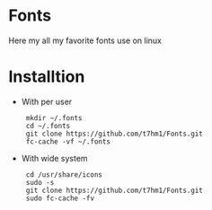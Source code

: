 # Fonts
Here my all my favorite fonts use on linux 

# Installtion

*  With per user

		mkdir ~/.fonts
		cd ~/.fonts
		git clone https://github.com/t7hm1/Fonts.git
		fc-cache -vf ~/.fonts
        
*  With wide system

		cd /usr/share/icons
		sudo -s
		git clone https://github.com/t7hm1/Fonts.git
		sudo fc-cache -fv
